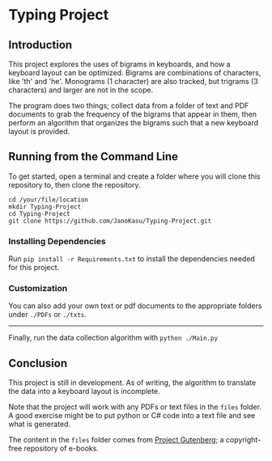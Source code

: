 # Typing Project
## Introduction
This project explores the uses of bigrams in keyboards, and how a keyboard layout can be optimized. Bigrams are combinations of characters, like 'th' and 'he'. Monograms (1 character) are also tracked, but trigrams (3 characters) and larger are not in the scope.

The program does two things; collect data from a folder of text and PDF documents to grab the frequency of the bigrams that appear in them, then perform an algorithm that organizes the bigrams such that a new keyboard layout is provided.

## Running from the Command Line
To get started, open a terminal and create a folder where you will clone this repository to, then clone the repository.

```
cd /your/file/location
mkdir Typing-Project
cd Typing-Project
git clone https://github.com/JanoKasu/Typing-Project.git
```

### Installing Dependencies
Run `pip install -r Requirements.txt` to install the dependencies needed for this project.

### Customization
You can also add your own text or pdf documents to the appropriate folders under `./PDFs` or `./txts`.

---

Finally, run the data collection algorithm with `python ./Main.py`

## Conclusion
This project is still in development. As of writing, the algorithm to translate the data into a keyboard layout is incomplete.

Note that the project will work with any PDFs or text files in the `files` folder. A good exercise might be to put python or C# code into a text file and see what is generated.

The content in the `files` folder comes from [Project Gutenberg](https://www.gutenberg.org/); a copyright-free repository of e-books.